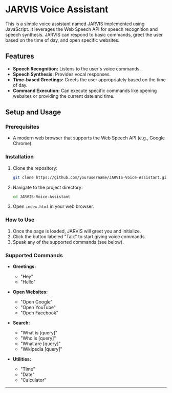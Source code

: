 # JARVIS Voice Assistant

This is a simple voice assistant named JARVIS implemented using JavaScript. It leverages the Web Speech API for speech recognition and speech synthesis. JARVIS can respond to basic commands, greet the user based on the time of day, and open specific websites.

## Features

- **Speech Recognition:** Listens to the user's voice commands.
- **Speech Synthesis:** Provides vocal responses.
- **Time-based Greetings:** Greets the user appropriately based on the time of day.
- **Command Execution:** Can execute specific commands like opening websites or providing the current date and time.

## Setup and Usage

### Prerequisites

- A modern web browser that supports the Web Speech API (e.g., Google Chrome).

### Installation

1. Clone the repository:
   ```sh
   git clone https://github.com/yourusername/JARVIS-Voice-Assistant.git
   ```
2. Navigate to the project directory:
   ```sh
   cd JARVIS-Voice-Assistant
   ```
3. Open `index.html` in your web browser.

### How to Use

1. Once the page is loaded, JARVIS will greet you and initialize.
2. Click the button labeled "Talk" to start giving voice commands.
3. Speak any of the supported commands (see below).

### Supported Commands

- **Greetings:**
  - "Hey"
  - "Hello"

- **Open Websites:**
  - "Open Google"
  - "Open YouTube"
  - "Open Facebook"

- **Search:**
  - "What is [query]"
  - "Who is [query]"
  - "What are [query]"
  - "Wikipedia [query]"

- **Utilities:**
  - "Time"
  - "Date"
  - "Calculator"

---


